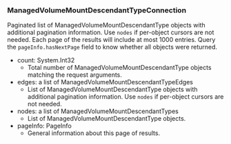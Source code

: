 ### ManagedVolumeMountDescendantTypeConnection
Paginated list of ManagedVolumeMountDescendantType objects with additional pagination information. Use `nodes` if per-object cursors are not needed. Each page of the results will include at most 1000 entries. Query the `pageInfo.hasNextPage` field to know whether all objects were returned.

- count: System.Int32
  - Total number of ManagedVolumeMountDescendantType objects matching the request arguments.
- edges: a list of ManagedVolumeMountDescendantTypeEdges
  - List of ManagedVolumeMountDescendantType objects with additional pagination information. Use `nodes` if per-object cursors are not needed.
- nodes: a list of ManagedVolumeMountDescendantTypes
  - List of ManagedVolumeMountDescendantType objects.
- pageInfo: PageInfo
  - General information about this page of results.
